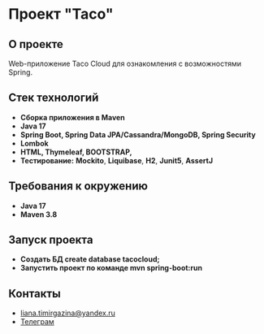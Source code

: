 # Проект "Taco"

## О проекте

Web-приложение Taco Cloud для ознакомления с возможностями Spring.

## Стек технологий

- **Сборка приложения в Maven**
- **Java 17**
- **Spring Boot, Spring Data JPA/Cassandra/MongoDB, Spring Security**
- **Lombok**
- **HTML, Thymeleaf, BOOTSTRAP,**
- **Тестирование:** **Mockito**, **Liquibase**, **H2**, **Junit5**, **AssertJ**

## Требования к окружению

- **Java 17**
- **Maven 3.8**

## Запуск проекта

- **Создать БД create database tacocloud;**
- **Запустить проект по команде mvn spring-boot:run**

## Контакты

- liana.timirgazina@yandex.ru
- <a href="https://t.me/mymomsaysimcool/" target="_blank">Телеграм</a></h1>